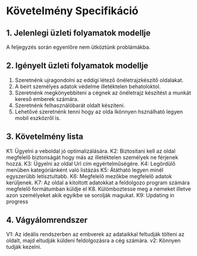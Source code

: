 # Követelmény Specifikáció

## 1. Jelenlegi üzleti folyamatok modellje

A feljegyzés során egyenlőre nem ütköztünk problámákba.

## 2. Igényelt üzleti folyamatok modellje

1. Szeretnénk ujragondolni az eddigi létező önéletrajzkészítő oldalakat.
2. A beirt személyes adatok védelme illetéktelen behatoloktol.
3. Szeretnénk megkönyebbiteni a cégnek az önéletrajz készítést a munkát kereső emberek számára.
4. Szeretnénk felhasználóbarát oldalt készíteni.
5. Lehetővé szeretnénk tenni hogy az olda lkönnyen hsználható legyen mobil eszközről is.

## 3. Követelmény lista

K1: Ügyelni a veboldal jó optimalizálására.
K2: Biztosítani kell az oldal megfelelő biztonságát hogy más az illetéktelen személyek ne férjenek hozzá.
K3: Ügyelni az oldal Url cím egyértelműségére.
K4: Legördülő menüben kategóriánként való listázás
K5: Átátható legyen minél egyszerübb letisztultabb.
K6: Megfelelő mezőkbe megfelelő adatok kerüljenek.
K7: Az oldal a kitoltott adatokkat a feldolgozo program számára megfelelő formátumban küldje el
K8. Külömboztesse meg a nemeket illetve azon személyeket akik egyikbe se sorolják magukat.
K9: Updating in progress

## 4. Vágyálomrendszer

V1: Az ideális rendszerben az embverek az adataikkal feltudják tölteni az oldalt, majd eltudják küldeni feldolgozásra a cég számára.
v2: Könnyen tudják kezelni.